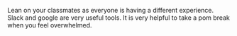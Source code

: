 Lean on your classmates as everyone is having a different experience. Slack and google are very useful tools.
It is very helpful to take a pom break when you feel overwhelmed.
